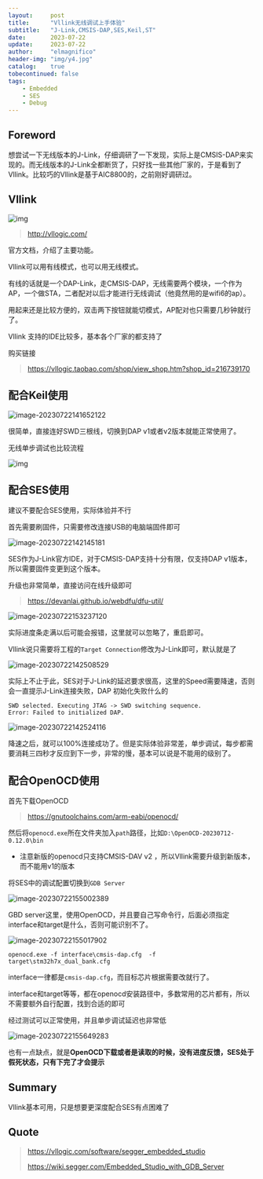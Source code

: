 ```yaml
---
layout:     post
title:      "Vllink无线调试上手体验"
subtitle:   "J-Link,CMSIS-DAP,SES,Keil,ST"
date:       2023-07-22
update:     2023-07-22
author:     "elmagnifico"
header-img: "img/y4.jpg"
catalog:    true
tobecontinued: false
tags:
    - Embedded
    - SES
    - Debug
---
```


## Foreword

想尝试一下无线版本的J-Link，仔细调研了一下发现，实际上是CMSIS-DAP来实现的。而无线版本的J-Link全都断货了，只好找一些其他厂家的，于是看到了Vllink。比较巧的Vllink是基于AIC8800的，之前刚好调研过。



## Vllink

![img](https://img.elmagnifico.tech/static/upload/elmagnifico/202307221530992.png)

> http://vllogic.com/

官方文档，介绍了主要功能。

Vllink可以用有线模式，也可以用无线模式。

有线的话就是一个DAP-Link，走CMSIS-DAP，无线需要两个模块，一个作为AP，一个做STA，二者配对以后才能进行无线调试（他竟然用的是wifi6的ap）。

用起来还是比较方便的，双击两下按钮就能切模式，AP配对也只需要几秒钟就行了。

Vllink 支持的IDE比较多，基本各个厂家的都支持了



购买链接

> https://vllogic.taobao.com/shop/view_shop.htm?shop_id=216739170



## 配合Keil使用

![image-20230722141652122](https://img.elmagnifico.tech/static/upload/elmagnifico/202307221416243.png)

很简单，直接连好SWD三根线，切换到DAP v1或者v2版本就能正常使用了。

无线单步调试也比较流程

![img](https://img.elmagnifico.tech/static/upload/elmagnifico/202307221420327.gif)



## 配合SES使用

建议不要配合SES使用，实际体验并不行



首先需要刷固件，只需要修改连接USB的电脑端固件即可

![image-20230722142145181](https://img.elmagnifico.tech/static/upload/elmagnifico/202307221421214.png)

SES作为J-Link官方IDE，对于CMSIS-DAP支持十分有限，仅支持DAP v1版本，所以需要固件变更到这个版本。

升级也非常简单，直接访问在线升级即可

> https://devanlai.github.io/webdfu/dfu-util/

![image-20230722153237120](https://img.elmagnifico.tech/static/upload/elmagnifico/202307221532175.png)

实际进度条走满以后可能会报错，这里就可以忽略了，重启即可。



Vllink说只需要将工程的`Target Connection`修改为J-Link即可，默认就是了

![image-20230722142508529](https://img.elmagnifico.tech/static/upload/elmagnifico/202307221425597.png)

实际上不止于此，SES对于J-Link的延迟要求很高，这里的Speed需要降速，否则会一直提示J-Link连接失败，DAP 初始化失败什么的

```
SWD selected. Executing JTAG -> SWD switching sequence.
Error: Failed to initialized DAP.
```

![image-20230722142524116](https://img.elmagnifico.tech/static/upload/elmagnifico/202307221425187.png)

降速之后，就可以100%连接成功了。但是实际体验非常差，单步调试，每步都需要消耗三四秒才反应到下一步，非常的慢，基本可以说是不能用的级别了。





## 配合OpenOCD使用

首先下载OpenOCD

> https://gnutoolchains.com/arm-eabi/openocd/

然后将`openocd.exe`所在文件夹加入`path`路径，比如`D:\OpenOCD-20230712-0.12.0\bin`

- 注意新版的openocd只支持CMSIS-DAV v2 ，所以Vllink需要升级到新版本，而不能用v1的版本

将SES中的调试配置切换到`GDB Server`

![image-20230722155002389](https://img.elmagnifico.tech/static/upload/elmagnifico/202307221550451.png)



GBD server这里，使用OpenOCD，并且要自己写命令行，后面必须指定interface和target是什么，否则可能识别不了。

![image-20230722155017902](https://img.elmagnifico.tech/static/upload/elmagnifico/202307221550956.png)



```
openocd.exe -f interface\cmsis-dap.cfg  -f target\stm32h7x_dual_bank.cfg
```

interface一律都是`cmsis-dap.cfg`，而目标芯片根据需要改就行了。

interface和target等等，都在openocd安装路径中，多数常用的芯片都有，所以不需要额外自行配置，找到合适的即可



经过测试可以正常使用，并且单步调试延迟也非常低

![image-20230722155649283](https://img.elmagnifico.tech/static/upload/elmagnifico/202307221556344.png)

也有一点缺点，就是**OpenOCD下载或者是读取的时候，没有进度反馈，SES处于假死状态，只有下完了才会提示**



## Summary

Vllink基本可用，只是想要更深度配合SES有点困难了



## Quote

> https://vllogic.com/software/segger_embedded_studio
>
> https://wiki.segger.com/Embedded_Studio_with_GDB_Server
